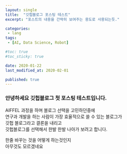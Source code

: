 ```yaml
---
layout: single
title:  "깃헙블로그 포스팅 테스트"
excerpt: "포스트의 내용을 간략히 보여주는 용도로 사용되는듯."

categories:
 - lang
tags:
 - [AI, Data Science, Robot]

#toc: true
#toc_sticky: true

date: 2020-01-22
last_modified_at: 2020-02-01

published: true
---
```



### 안녕하세요 깃헙블로그 첫 포스팅 테스트입니다.

AIFFEL 과정을 하며 블로그 선택을 고민하던중에  
연구과 개발을 하는 사람이 가장 효율적으로 쓸 수 있는 블로그가  
깃헙 블로그라고 결론을 내리고  
깃헙블로그를 선택해서 한발 한발 나아가 보려고 합니다.

한줄 바꾸는 것을 어떻게 하는것인지  
아무것도 모르겠네요
